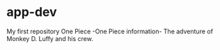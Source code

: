 # app-dev
My first repository
One Piece 
-One Piece information-
The adventure of Monkey D. Luffy and his crew.
